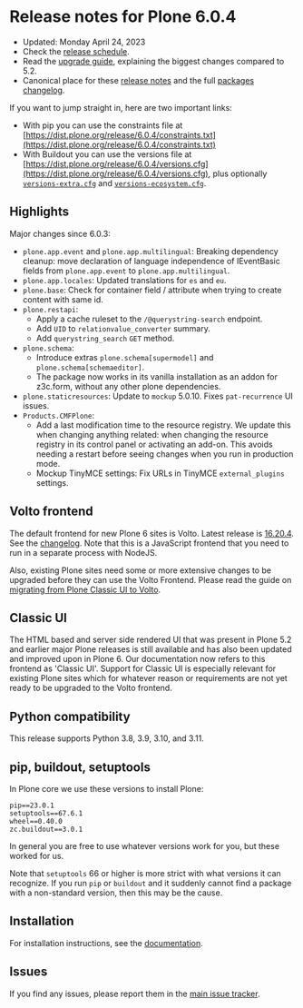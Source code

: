 # Release notes for Plone 6.0.4

* Updated: Monday April 24, 2023
* Check the [release schedule](https://plone.org/download/release-schedule).
* Read the [upgrade guide](https://6.docs.plone.org/upgrade/index.html), explaining the biggest changes compared to 5.2.
* Canonical place for these [release notes](https://dist.plone.org/release/6.0.4/RELEASE-NOTES.md) and the full [packages changelog](https://dist.plone.org/release/6.0.4/changelog.txt).

If you want to jump straight in, here are two important links:

* With pip you can use the constraints file at [https://dist.plone.org/release/6.0.4/constraints.txt](https://dist.plone.org/release/6.0.4/constraints.txt)
* With Buildout you can use the versions file at [https://dist.plone.org/release/6.0.4/versions.cfg](https://dist.plone.org/release/6.0.4/versions.cfg), plus optionally [`versions-extra.cfg`](https://dist.plone.org/release/6.0.4/versions-extra.cfg) and [`versions-ecosystem.cfg`](https://dist.plone.org/release/6.0.4/versions-ecosystem.cfg).


## Highlights

Major changes since 6.0.3:

* `plone.app.event` and `plone.app.multilingual`: Breaking dependency cleanup: move declaration of language independence of IEventBasic fields from `plone.app.event` to `plone.app.multilingual`.
* `plone.app.locales`: Updated translations for `es` and `eu`.
* `plone.base`: Check for container field / attribute when trying to create content with same id.
* `plone.restapi`:
  * Apply a cache ruleset to the `/@querystring-search` endpoint.
  * Add `UID` to `relationvalue_converter` summary.
  * Add `querystring_search` `GET` method.
* `plone.schema`:
  * Introduce extras `plone.schema[supermodel]` and `plone.schema[schemaeditor]`.
  * The package now works in its vanilla installation as an addon for z3c.form, without any other plone dependencies.
* `plone.staticresources`: Update to `mockup` 5.0.10. Fixes `pat-recurrence` UI issues.
* `Products.CMFPlone`:
  * Add a last modification time to the resource registry.
    We update this when changing anything related: when changing the resource registry in its control panel or activating an add-on.
    This avoids needing a restart before seeing changes when you run in production mode.
  * Mockup TinyMCE settings: Fix URLs in TinyMCE `external_plugins` settings.


## Volto frontend

The default frontend for new Plone 6 sites is Volto. Latest release is [16.20.4](https://www.npmjs.com/package/@plone/volto/v/16.20.4).  See the [changelog](https://github.com/plone/volto/blob/16.20.4/CHANGELOG.md).
Note that this is a JavaScript frontend that you need to run in a separate process with NodeJS.

Also, existing Plone sites need some or more extensive changes to be upgraded before they can use the Volto Frontend. Please read the guide on [migrating from Plone Classic UI to Volto](https://6.docs.plone.org/backend/upgrading/version-specific-migration/migrate-to-volto.html).


## Classic UI

The HTML based and server side rendered UI that was present in Plone 5.2 and earlier major Plone releases is still available  and has also been updated and improved upon in Plone 6.  Our documentation now refers to this frontend as 'Classic UI'.  Support for Classic UI is especially relevant for existing Plone sites which for whatever reason or requirements are not yet ready to be upgraded to the Volto frontend.


## Python compatibility

This release supports Python 3.8, 3.9, 3.10, and 3.11.


## pip, buildout, setuptools

In Plone core we use these versions to install Plone:

```
pip==23.0.1
setuptools==67.6.1
wheel==0.40.0
zc.buildout==3.0.1
```

In general you are free to use whatever versions work for you, but these worked for us.

Note that `setuptools` 66 or higher is more strict with what versions it can recognize.  If you run `pip` or `buildout` and it suddenly cannot find a package with a non-standard version, then this may be the cause.


## Installation

For installation instructions, see the [documentation](https://6.docs.plone.org/install/index.html).


## Issues

If you find any issues, please report them in the [main issue tracker](https://github.com/plone/Products.CMFPlone/issues).
